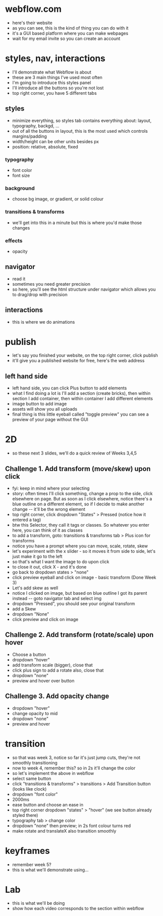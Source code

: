 # webflow.com

- here's their website
- as you can see, this is the kind of thing you can do with it
- it's a GUI based platform where you can make webpages
- wait for my email invite so you can create an account

# styles, nav, interactions

- I'll demonstrate what Webflow is about
- these are 3 main things I've used most often
- I'm going to introduce this styles panel
- I'll introduce all the buttons so you're not lost
- top right corner, you have 5 different tabs

## styles

- minimize everything, so styles tab contains everything about: layout, typography, backgd, ...
- out of all the buttons in layout, this is the most used which controls margins/padding
- width/height can be other units besides px
- position: relative, absolute, fixed

### typography

- font color
- font size

### background

- choose bg image, or gradient, or solid colour

### transitions & transforms

- we'll get into this in a minute but this is where you'd make those changes

### effects

- opacity

## navigator

- read it
- sometimes you need greater precision
- so here, you'll see the html structure under navigator which allows you to drag/drop with precision

## interactions

- this is where we do animations

# publish

- let's say you finished your website, on the top right corner, click publish
- it'll give you a published website for free, here's the web address

## left hand side

- left hand side, you can click Plus button to add elements
- what I find doing a lot is I'll add a section (create bricks), then within section I add container, then within container I add different elements
- image button to add image
- assets will show you all uploads
- final thing is this little eyeball called "toggle preview" you can see a preview of your page without the GUI

# 2D

- so these next 3 slides, we'll do a quick review of Weeks 3,4,5

## Challenge 1. Add transform (move/skew) upon click

- fyi: keep in mind where your selecting
- story: often times I'll click something, change a prop to the side, click elsewhere on page. But as soon as I click elsewhere, notice there's a blue outline on a different element, so if I decide to make another change -- it'll be the wrong element
- top right corner, click dropdown "States" > Pressed (notice how it entered a tag)
- btw this Selector, they call it tags or classes. So whatever you enter here, you can think of it as classes
- to add a transform, goto: transitions & transforms tab > Plus icon for transforms
- notice you have a prompt where you can move, scale, rotate, skew
- let's experiment with the x slider - so it moves it from side to side, let's just make it go to the left
- so that's what I want the image to do upon click
- to close it out, click X - and it's done
- go back to dropdown states > "none"
- click preview eyeball and click on image - basic transform (Done Week 3)
- Let's add skew as well
- notice I clicked on image, but based on blue outline I got its parent instead -- goto navigator tab and select img
- dropdown "Pressed", you should see your original transform
- add a Skew
- dropdown "None"
- click preview and click on image

## Challenge 2. Add transform (rotate/scale) upon hover

- Choose a button
- dropdown "hover"
- add transform scale (bigger), close that
- click plus sign to add a rotate also, close that
- dropdown "none"
- preview and hover over button

## Challenge 3. Add opacity change

- dropdown "hover"
- change opacity to mid
- dropdown "none"
- preview and hover

# transition

- so that was week 3, notice so far it's just jump cuts, they're not smoothly transitioning
- now to week 4, remember this? so in 2s it'll change the color
- so let's implement the above in webflow
- select same button
- click "transitions & transforms" > transitions > Add Transition button (looks like clock)
- dropdown "font color"
- 2000ms
- ease button and choose an ease in
- top right corner dropdown "states" > "hover" (we see button already styled there)
- typography tab > change color
- dropdown "none" then preview; in 2s font colour turns red
- make rotate and translateX also transition smoothly

# keyframes

- remember week 5?
- this is what we'll demonstrate using...

# Lab

- this is what we'll be doing
- show how each video corresponds to the section within webflow
